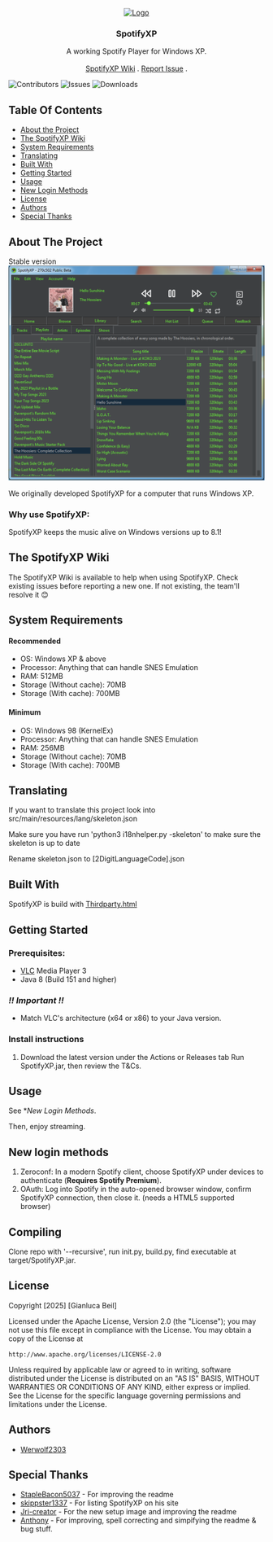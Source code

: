 <p align="center">
  <a href="https://github.com/SpotifyXP/SpotifyXP">
    <img src="https://raw.githubusercontent.com/SpotifyXP/SpotifyXP/main/src/main/resources/spotifyxp.png" alt="Logo" width="80" height="80">
  </a>
<h3 align="center">SpotifyXP</h3>
 <p align="center">
    A working Spotify Player for Windows XP.
    <br/>
    <br/>
    <a href="https://github.com/SpotifyXP/SpotifyXP/wiki">SpotifyXP Wiki</a>
    .
    <a href="https://github.com/SpotifyXP/SpotifyXP/issues">Report Issue</a>
    .
  </p>
</p>

![Contributors](https://img.shields.io/github/contributors/SpotifyXP/SpotifyXP?color=dark-green) ![Issues](https://img.shields.io/github/issues/SpotifyXP/SpotifyXP) ![Downloads](https://img.shields.io/github/downloads/SpotifyXP/SpotifyXP/total)

## Table Of Contents

* [About the Project](#about-the-project)
* [The SpotifyXP Wiki](#the-spotifyxp-wiki)
* [System Requirements](#system-requirements)
* [Translating](#translating)
* [Built With](#built-with)
* [Getting Started](#getting-started)
* [Usage](#usage)
* [New Login Methods](#new-login-methods)
* [License](#license)
* [Authors](#authors)
* [Special Thanks](#Special-Thanks)
</p>

## About The Project

Stable version
![Screen Shot](SpotifyXPShowStable.png)

We originally developed SpotifyXP for a computer that runs Windows XP.

<h3>Why use SpotifyXP:</h3>

SpotifyXP keeps the music alive on Windows versions up to 8.1!

## The SpotifyXP Wiki

The SpotifyXP Wiki is available to help when using SpotifyXP.
Check existing issues before reporting a new one.
If not existing, the team'll resolve it 😊


## System Requirements

<h4>Recommended</h4>

* OS: Windows XP & above
* Processor: Anything that can handle SNES Emulation
* RAM: 512MB
* Storage (Without cache): 70MB
* Storage (With cache): 700MB

<h4>Minimum</h4>

* OS: Windows 98 (KernelEx)
* Processor: Anything that can handle SNES Emulation
* RAM: 256MB
* Storage (Without cache): 70MB
* Storage (With cache): 700MB

## Translating

<p>If you want to translate this project look into src/main/resources/lang/skeleton.json</p>
<p>Make sure you have run 'python3 i18nhelper.py -skeleton' to make sure the skeleton is up to date</p>
<p>Rename skeleton.json to [2DigitLanguageCode].json</p>

## Built With

SpotifyXP is build with <a href="https://github.com/SpotifyXP/SpotifyXP/blob/main/src/main/resources/setup/thirdparty.html">Thirdparty.html</a>

## Getting Started

### Prerequisites:

- <a href="https://www.videolan.org/">VLC</a> Media Player 3
- Java 8 (Build 151 and higher)

### ***!! Important !!***
- Match VLC's architecture (x64 or x86) to your Java version.

### Install instructions

1. Download the latest version under the Actions or Releases tab
Run SpotifyXP.jar, then review the T&Cs.


## Usage

See **New Login Methods*.

Then, enjoy streaming.

## New login methods
1. Zeroconf: In a modern Spotify client, choose SpotifyXP under devices to authenticate (**Requires Spotify Premium**).
2. OAuth: Log into Spotify in the auto-opened browser window, confirm SpotifyXP connection, then close it. (needs a HTML5 supported browser)

## Compiling

Clone repo with '--recursive', run init.py, build.py, find executable at target/SpotifyXP.jar.

## License

Copyright [2025] [Gianluca Beil]

Licensed under the Apache License, Version 2.0 (the "License");
you may not use this file except in compliance with the License.
You may obtain a copy of the License at

    http://www.apache.org/licenses/LICENSE-2.0

Unless required by applicable law or agreed to in writing, software
distributed under the License is distributed on an "AS IS" BASIS,
WITHOUT WARRANTIES OR CONDITIONS OF ANY KIND, either express or implied.
See the License for the specific language governing permissions and
limitations under the License.

## Authors

* [Werwolf2303](https://github.com/Werwolf2303/)

## Special Thanks

* [StapleBacon5037](https://github.com/StapleBacon5037) - For improving the readme
* [skippster1337](https://github.com/skipster1337) - For listing SpotifyXP on his site
* [Jri-creator](https://github.com/Jri-creator) - For the new setup image and improving the readme
* [Anthony](https://twitter.com/intent/user?screen_name=anthonydavenpod) - For improving, spell correcting and simpifying the readme & bug stuff.
